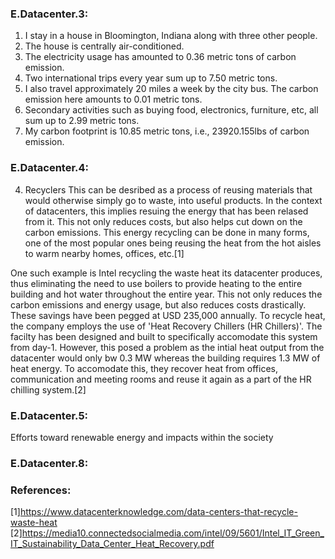 ### E.Datacenter.3:

1. I stay in a house in Bloomington, Indiana along with three other people.
2. The house is centrally air-conditioned.
3. The electricity usage has amounted to 0.36 metric tons of carbon emission.
4. Two international trips every year sum up to 7.50 metric tons.
5. I also travel approximately 20 miles a week by the city bus. The carbon emission here amounts to 0.01 metric tons.
6. Secondary activities such as buying food, electronics, furniture, etc, all sum up to 2.99 metric tons.
7. My carbon footprint is 10.85 metric tons, i.e., 23920.155lbs of carbon emission.


### E.Datacenter.4:

4. Recyclers
This can be desribed as a process of reusing materials that would otherwise simply go to waste, into useful products. In the context of datacenters, this implies resuing the energy that has been relased from it. This not only reduces costs, but also helps cut down on the carbon emissions. This energy recycling can be done in many forms, one of the most popular ones being reusing the heat from the hot aisles to warm nearby homes, offices, etc.[1]

One such example is Intel recycling the waste heat its datacenter produces, thus eliminating the need to use boilers to provide heating to the entire building and hot water throughout the entire year. This not only reduces the carbon emissions and energy usage, but also reduces costs drastically. These savings have been pegged at USD 235,000 annually. To recycle heat, the company employs the use of 'Heat Recovery Chillers (HR Chillers)'. The facilty has been designed and built to specifically accomodate this system from day-1. However, this posed a problem as the intial heat output from the datacenter would only bw 0.3 MW whereas the building requires 1.3 MW of heat energy. To accomodate this, they recover heat from offices, communication and meeting rooms and reuse it again as a part of the HR chilling system.[2]


### E.Datacenter.5:

Efforts toward renewable energy and impacts within the society



### E.Datacenter.8:


### References:

[1]https://www.datacenterknowledge.com/data-centers-that-recycle-waste-heat
[2]https://media10.connectedsocialmedia.com/intel/09/5601/Intel_IT_Green_IT_Sustainability_Data_Center_Heat_Recovery.pdf
